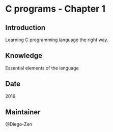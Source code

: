 # C programs - Chapter 1

## Introduction
Learning C programming language the right way.

## Knowledge
Essential elements of the language

## Date
2019

## Maintainer
@Diego-Zen
